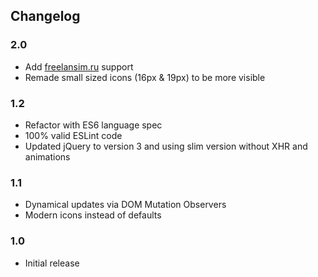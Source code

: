 ## Changelog

### 2.0
- Add [freelansim.ru](https://freelansim.ru) support
- Remade small sized icons (16px & 19px) to be more visible

### 1.2
- Refactor with ES6 language spec
- 100% valid ESLint code
- Updated jQuery to version 3 and using slim version without XHR and animations

### 1.1
- Dynamical updates via DOM Mutation Observers
- Modern icons instead of defaults

### 1.0
- Initial release
